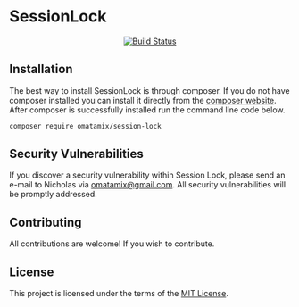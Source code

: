 # SessionLock

<p align="center">
<a href="https://github.com/omatamix/session-lock/actions/workflows/php.yml"><img src="https://github.com/omatamix/session-lock/actions/workflows/php.yml/badge.svg" alt="Build Status"></a>
</p>

## Installation

The best way to install SessionLock is through composer. If you do not have composer installed you can install it directly from the [composer website](https://getcomposer.org/). After composer is successfully installed run the command line code below.

```sh
composer require omatamix/session-lock
```

## Security Vulnerabilities

If you discover a security vulnerability within Session Lock, please send an e-mail to Nicholas via [omatamix@gmail.com](mailto:omatamix@gmail.com). All security vulnerabilities will be promptly addressed.

## Contributing

All contributions are welcome! If you wish to contribute.

## License

This project is licensed under the terms of the [MIT License](https://opensource.org/licenses/MIT).
